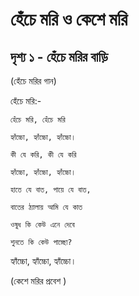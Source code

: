 # হেঁচে মরি ও কেশে মরি

## দৃশ্য ১ - হেঁচে মরির বাড়ি

(হেঁচে মরির গান)

হেঁচে মরি:-

    হেঁচে মরি, হেঁচে মরি 

    হ্যাঁচ্চো, হ্যাঁচ্চো, হ্যাঁচ্চো।

    কী যে করি, কী যে করি

    হ্যাঁচ্চো, হ্যাঁচ্চো, হ্যাঁচ্চো।

    হাতে যে বাত, পায়ে যে বাত,

    বাতের ঠ্যালায় আমি যে কাত

    ওষুধ কি কেউ এনে দেবে

    শুনতে কি কেউ পাচ্ছো?
    
হ্যাঁচ্চো, হ্যাঁচ্চো, হ্যাঁচ্চো।

(কেশে মরির প্রবেশ )

